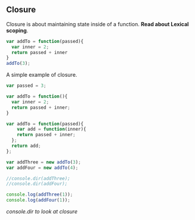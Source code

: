 ## Closure

Closure is about maintaining state inside of a function. **Read about Lexical scoping**.

```Javascript
var addTo = function(passed){
  var inner = 2;
  return passed + inner
}
addTo(3);
```

A simple example of closure.

```Javascript
var passed = 3;

var addTo = function(){
  var inner = 2;
  return passed + inner;
}
```

```Javascript
var addTo = function(passed){
	var add = function(inner){
  	return passed + inner;
  };
  return add;
};

var addThree = new addTo(3);
var addFour = new addTo(4);

//console.dir(addThree);
//console.dir(addFour);

console.log(addThree(1));
console.log(addFour(1));
```

*console.dir to look at closure*
